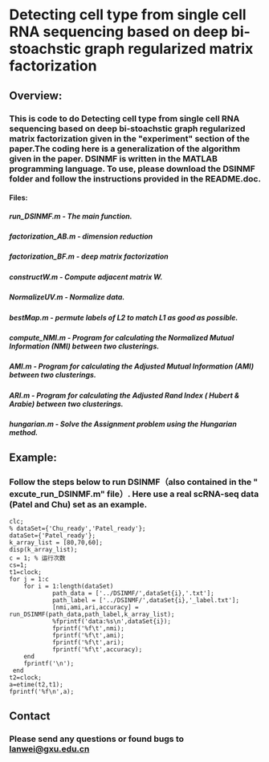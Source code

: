 
Detecting cell type from single cell RNA sequencing based on deep bi-stoachstic graph regularized matrix factorization
===========================================================================================================================
Overview:
----------------------------------------------------------------------------------------------------------------------------
###  This is code to do Detecting cell type from single cell RNA sequencing based on deep bi-stoachstic graph regularized matrix factorization given in the "experiment" section of the paper.The coding here is a generalization of the algorithm given in the paper. DSINMF is written in the MATLAB programming language. To use, please download the DSINMF folder and follow the instructions provided in the README.doc.
#### Files:
##### run_DSINMF.m - The main function.
##### factorization_AB.m - dimension reduction
##### factorization_BF.m - deep matrix factorization
##### constructW.m - Compute adjacent matrix W.
##### NormalizeUV.m - Normalize data.
##### bestMap.m - permute labels of L2 to match L1 as good as possible.
##### compute_NMI.m - Program for calculating the Normalized Mutual Information (NMI) between two clusterings.
##### AMI.m - Program for calculating the Adjusted Mutual Information (AMI) between two clusterings.
##### ARI.m - Program for calculating the Adjusted Rand Index ( Hubert & Arabie) between two clusterings.
##### hungarian.m - Solve the Assignment problem using the Hungarian method.
## Example:
### Follow the steps below to run DSINMF（also contained in the " excute_run_DSINMF.m" file）. Here use a real scRNA-seq data (Patel and Chu) set as an example.

```  
clc;
% dataSet={'Chu_ready','Patel_ready'};
dataSet={'Patel_ready'};  
k_array_list = [80,70,60];
disp(k_array_list);
c = 1; % 运行次数
cs=1; 
t1=clock;
for j = 1:c
    for i = 1:length(dataSet)           
            path_data = ['../DSINMF/',dataSet{i},'.txt'];
            path_label = ['../DSINMF/',dataSet{i},'_label.txt'];
            [nmi,ami,ari,accuracy] = run_DSINMF(path_data,path_label,k_array_list);
            %fprintf('data:%s\n',dataSet{i});
            fprintf('%f\t',nmi);
            fprintf('%f\t',ami);
            fprintf('%f\t',ari);
            fprintf('%f\t',accuracy);
    end
    fprintf('\n');  
 end 
t2=clock;
a=etime(t2,t1);
fprintf('%f\n',a); 
```

## Contact 
### Please send any questions or found bugs to lanwei@gxu.edu.cn 
